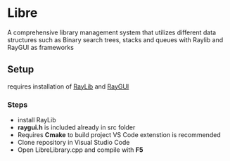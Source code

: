 
# Libre

A comprehensive library management system  that utilizes different data structures such as Binary search trees, stacks and queues with Raylib and RayGUI as frameworks




## Setup

requires installation of [RayLib](https://raysan5.itch.io/raylib) and [RayGUI](https://github.com/raysan5/raygui/releases)
### Steps
 - install RayLib
 - **raygui.h** is included already in src folder
 - Requires **Cmake** to build project VS Code extenstion is recommended
 - Clone repository in Visual Studio Code
 - Open LibreLibrary.cpp and compile with **F5**



